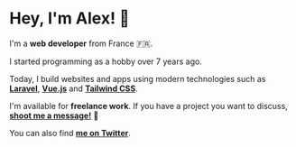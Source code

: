 # Hey, I'm Alex! 👋

I'm a **web developer** from France 🇫🇷.

I started programming as a hobby over 7 years ago.

Today, I build websites and apps using modern technologies such as **[Laravel]**, **[Vue.js]** and **[Tailwind CSS]**.

I'm available for **freelance work**.
If you have a project you want to discuss, **[shoot me a message!]** 💬

You can also find **[me on Twitter]**.

[Laravel]: <https://laravel.com>
[Vue.js]: <https://vuejs.com>
[Tailwind CSS]: <https://tailwindcss.com>

[shoot me a message!]: <mailto:me@alxmtr.dev>
[me on Twitter]: <https://twitter.com/alx_mtr>
